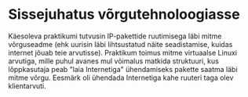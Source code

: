 # Sissejuhatus võrgutehnoloogiasse

 Käesoleva praktikumi tutvusin IP-pakettide ruutimisega läbi mitme võrguseadme (ehk uurisin läbi lihtsustatud näite seadistamise, kuidas internet jõuab teie arvutisse). 
 Praktikum toimus mitme virtuaalse Linuxi arvutiga, mille puhul avanes mul võimalus matkida struktuuri, kus lõppkasutaja peab "laia Internetiga" ühendamiseks pakette saatma läbi mitme võrgu. Eesmärk oli ühendada Internetiga kahe ruuteri taga olev klientarvuti.
